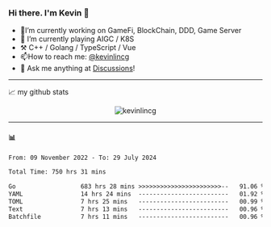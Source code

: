 ### Hi there. I'm Kevin 👋

- 🔭I’m currently working on GameFi, BlockChain, DDD, Game Server
- 🌱 I’m currently playing AIGC / K8S
-   :hammer_and_pick: C++ / Golang / TypeScript / Vue
- 📫How to reach me: [@kevinlincg](https://twitter.com/kevinlincg) 
-   :thought_balloon: Ask me anything at [Discussions](https://github.com/kevinlincg/kevinlincg/issues/new)!

---

📈 my github stats

<p align="center"> <img src="https://github-readme-stats-ouuan.vercel.app/api?username=kevinlincg&theme=dark&show_icons=true&count_private=true" alt="kevinlincg" />

---

#### :bar_chart: 

<!--START_SECTION:waka-->

```txt
From: 09 November 2022 - To: 29 July 2024

Total Time: 750 hrs 31 mins

Go                  683 hrs 28 mins >>>>>>>>>>>>>>>>>>>>>>>--   91.06 %
YAML                14 hrs 24 mins  -------------------------   01.92 %
TOML                7 hrs 25 mins   -------------------------   00.99 %
Text                7 hrs 13 mins   -------------------------   00.96 %
Batchfile           7 hrs 11 mins   -------------------------   00.96 %
```

<!--END_SECTION:waka-->
